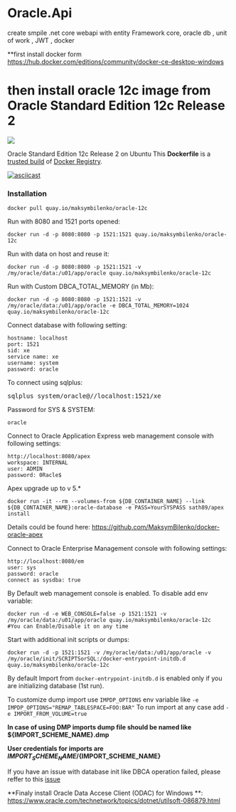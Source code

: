 # Oracle.Api

 create smpile .net core webapi with  entity Framework core,  oracle db , unit of work  , JWT  , docker 
 
 **first install docker form https://hub.docker.com/editions/community/docker-ce-desktop-windows
 
 then install oracle 12c image  from  
 Oracle Standard Edition 12c Release 2
============================

[![](https://badge.imagelayers.io/quay.io/maksymbilenko/oracle-12c:latest.svg)](https://imagelayers.io/?images=quay.io/maksymbilenko/oracle-12c:latest 'Get your own badge on imagelayers.io')

Oracle Standard Edition 12c Release 2 on Ubuntu
This **Dockerfile** is a [trusted build](https://registry.hub.docker.com/u/quay.io/maksymbilenko/oracle-12c/) of [Docker Registry](https://registry.hub.docker.com/).

[![asciicast](https://asciinema.org/a/45878.png)](https://asciinema.org/a/45878)

### Installation

    docker pull quay.io/maksymbilenko/oracle-12c

Run with 8080 and 1521 ports opened:

    docker run -d -p 8080:8080 -p 1521:1521 quay.io/maksymbilenko/oracle-12c

Run with data on host and reuse it:

    docker run -d -p 8080:8080 -p 1521:1521 -v /my/oracle/data:/u01/app/oracle quay.io/maksymbilenko/oracle-12c

Run with Custom DBCA_TOTAL_MEMORY (in Mb):

    docker run -d -p 8080:8080 -p 1521:1521 -v /my/oracle/data:/u01/app/oracle -e DBCA_TOTAL_MEMORY=1024 quay.io/maksymbilenko/oracle-12c

Connect database with following setting:

    hostname: localhost
    port: 1521
    sid: xe
    service name: xe
    username: system
    password: oracle

To connect using sqlplus:

<pre>
sqlplus system/oracle@//localhost:1521/xe
</pre>

Password for SYS & SYSTEM:

    oracle

Connect to Oracle Application Express web management console with following settings:

    http://localhost:8080/apex
    workspace: INTERNAL
    user: ADMIN
    password: 0Racle$

Apex upgrade up to v 5.*

    docker run -it --rm --volumes-from ${DB_CONTAINER_NAME} --link ${DB_CONTAINER_NAME}:oracle-database -e PASS=YourSYSPASS sath89/apex install
Details could be found here: https://github.com/MaksymBilenko/docker-oracle-apex

Connect to Oracle Enterprise Management console with following settings:

    http://localhost:8080/em
    user: sys
    password: oracle
    connect as sysdba: true

By Default web management console is enabled. To disable add env variable:

    docker run -d -e WEB_CONSOLE=false -p 1521:1521 -v /my/oracle/data:/u01/app/oracle quay.io/maksymbilenko/oracle-12c
    #You can Enable/Disable it on any time

Start with additional init scripts or dumps:

    docker run -d -p 1521:1521 -v /my/oracle/data:/u01/app/oracle -v /my/oracle/init/SCRIPTSorSQL:/docker-entrypoint-initdb.d quay.io/maksymbilenko/oracle-12c
    
By default Import from `docker-entrypoint-initdb.d` is enabled only if you are initializing database (1st run).

To customize dump import use `IMPDP_OPTIONS` env variable like `-e IMPDP_OPTIONS="REMAP_TABLESPACE=FOO:BAR"`
To run import at any case add `-e IMPORT_FROM_VOLUME=true`

**In case of using DMP imports dump file should be named like ${IMPORT_SCHEME_NAME}.dmp**

**User credentials for imports are  ${IMPORT_SCHEME_NAME}/${IMPORT_SCHEME_NAME}**

If you have an issue with database init like DBCA operation failed, please reffer to this [issue](https://github.com/MaksymBilenko/docker-oracle-12c/issues/16)



**Finaly install Oracle Data Accese Client (ODAC) for Windows **: 
https://www.oracle.com/technetwork/topics/dotnet/utilsoft-086879.html


